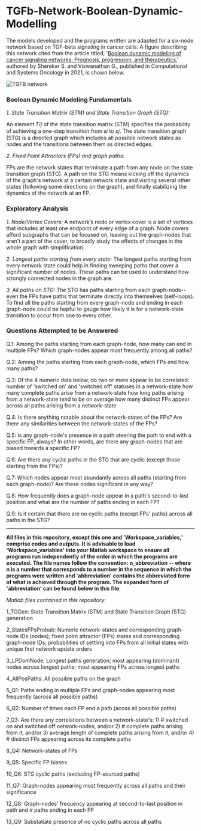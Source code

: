# TGFb-Network-Boolean-Dynamic-Modelling

The models developed and the programs written are adapted for a six-node network based on TGF-beta signaling in cancer cells. A figure describing this network cited from the article titled, '[Boolean dynamic modeling of cancer signaling networks: Prognosis, progression, and therapeutics](https://www.che.iitb.ac.in/web/faculty/ganesh/pdfs/2021/booleanModelingCancerSignalingNetworks.pdf),' authored by Sherekar S. and Viswanathan G., published in Computational and Systems Oncology in 2021, is shown below.

![TGFB network](https://github.com/user-attachments/assets/c0c6bdc9-db2a-4be2-853c-c4d9ad217c4a)

### Boolean Dynamic Modeling Fundamentals

*1. State Transition Matrix (STM) and State Transition Graph (STG):*

An element 𝑇𝑖𝑗 of the state transition matrix (STM) specifies the probability of achieving a one-step transition from 𝑠𝑖 to 𝑠𝑗.
The state transition graph (STG) is a directed graph which includes all possible network states as nodes and the transitions between them as directed edges.

*2. Fixed Point Attractors (FPs) and graph paths:*

FPs are the network states that terminate a path from any node on the state transition graph (STG). A path on the STG means kicking off the dynamics of the graph's network at a certain network state and visiting several other states (following some directions on the graph), and finally stabilizing the dynamics of the network at an FP.

### Exploratory Analysis

*1. Node/Vertex Covers:*
A network’s node or vertex cover is a set of vertices that includes at least one endpoint of every edge of a graph. Node covers afford subgraphs that can be focused on, leaving out the graph-nodes that aren’t a part of the cover, to broadly study the effects of changes in the whole graph with simplification.

*2. Longest paths starting from every state:*
The longest paths starting from every network state could help in finding sweeping paths that cover a significant number of nodes. These paths can be used to understand how strongly connected nodes in the graph are.

*3. All paths on STG:*
The STG has paths starting from each graph-node--even the FPs have paths that terminate directly into themselves (self-loops). To find all the paths starting from every graph-node and ending in each graph-node could be hepful to gauge how likely it is for a network-state transition to occur from one to every other.

### Questions Attempted to be Answered

Q.1: Among the paths starting from each graph-node, how many can end in multiple FPs? Which graph-nodes appear most frequently among all paths?

Q.2: Among the paths starting from each graph-node, which FPs end how many paths?

Q.3: Of the 4 numeric data below, do two or more appear to be correlated: 
number of 'switched on' and 'switched off' statuses in a network-state
how many complete paths arise from a network-state 
how long paths arising from a network-state tend to be on average
how many distinct FPs appear across all paths arising from a network-state

Q.4: Is there anything notable about the network-states of the FPs? Are there any similarities between the network-states of the FPs?

Q.5: Is any graph-node's presence in a path steering the path to end with a specific FP, always? In other words, are there any graph-nodes that are biased towards a specific FP?

Q.6: Are there any cyclic paths in the STG that are cyclic (except those starting from the FPs)?

Q.7: Which nodes appear most abundantly across all paths (starting from each graph-node)? Are these nodes significant in any way?

Q.8: How frequently does a graph-node appear in a path's second-to-last position and what are the number of paths ending in each FP?

Q.9: Is it certain that there are no cyclic paths (except FPs' paths) across all paths in the STG?

---

**All files in this repository, except this one and 'Workspace_variables,' comprise codes and outputs. It is advisable to load 'Workspace_variables' into your Matlab workspace to ensure all programs run independently of the order in which the programs are executed. The file names follow the convention: n_abbreviation -- where n is a number that corresponds to a number in the sequence in which the programs were written and 'abbreviation' contains the abbreviated form of what is achieved through the program. The expanded form of 'abbreviation' can be found below in this file.**

*Matlab files contained in this repository:*

1_TGGen: State Transition Matrix (STM) and State Transition Graph (STG) generation

2_StatesFPsProbab: Numeric network-states and corresponding graph-node IDs (nodes); fixed point attractor (FPs) states and corresponding graph-node IDs; probabilities of settling into FPs from all initial states with unique first network update orders

3_LPDomNode: Longest paths generation; most appearing (dominant) nodes across longest paths; most appearing FPs across longest paths

4_AllPosPaths: All possible paths on the graph

5_Q1: Paths ending in multiple FPs and graph-nodes appearing most frequently (across all possible paths)

6_Q2: Number of times each FP end a path (acoss all possible paths)

7_Q3: Are there any correlations between a network-state's: 1) # switched on and switched off network-nodes, and/or 2) # complete paths arising from it, and/or 3) average length of complete paths arising from it, and/or 4) # distinct FPs appearing across its complete paths

8_Q4: Network-states of FPs

9_Q5: Specific FP biases

10_Q6: STG cyclic paths (excluding FP-sourced paths)

11_Q7: Graph-nodes appearing most frequently across all paths and their significance

12_Q8: Graph-nodes' frequency appearing at second-to-last position in path and # paths ending in each FP

13_Q9: Substatiate presence of no cyclic paths across all paths
